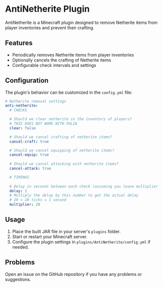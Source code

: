 # AntiNetherite Plugin

AntiNetherite is a Minecraft plugin designed to remove Netherite items from player inventories and prevent their crafting.

## Features

- Periodically removes Netherite items from player inventories
- Optionally cancels the crafting of Netherite items
- Configurable check intervals and settings

## Configuration

The plugin's behavior can be customized in the `config.yml` file:
```yaml
# Netherite removal settings
anti-netherite:
  # CHECKS

  # Should we clear netherite in the inventory of players?
  # THIS DOES NOT WORK WITH FOLIA
  clear: false

  # Should we cancel crafting of netherite items?
  cancel-craft: true

  # Should we cancel equipping of netherite items?
  cancel-equip: true
  
  # Should we cancel attacking with netherite items?
  cancel-attack: true

  # TIMINGS
  
  # Delay in seconds between each check (assuming you leave multiplier at 20)
  delay: 1
  # Multiply the delay by this number to get the actual delay
  # 20 = 20 ticks = 1 second
  multiplier: 20
```

## Usage

1. Place the built JAR file in your server's `plugins` folder.
2. Start or restart your Minecraft server.
3. Configure the plugin settings in `plugins/AntiNetherite/config.yml` if needed.

## Problems

Open an issue on the GitHub repository if you have any problems or suggestions.
